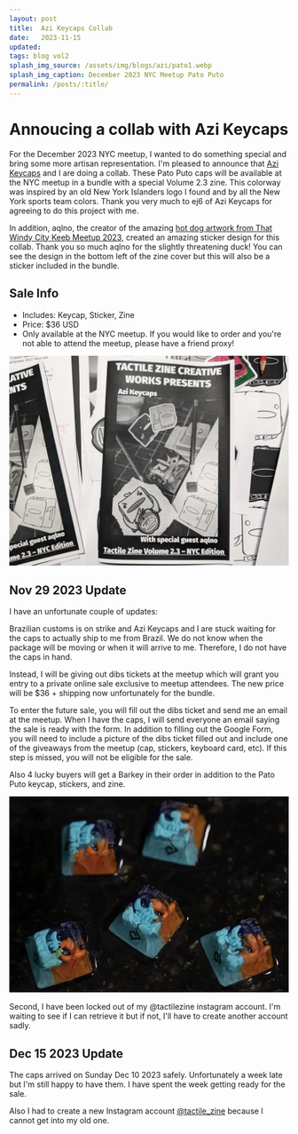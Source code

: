 ```yaml
---
layout: post
title:  Azi Keycaps Collab
date:   2023-11-15
updated: 
tags: blog vol2 
splash_img_source: /assets/img/blogs/azi/pato1.webp
splash_img_caption: December 2023 NYC Meetup Pato Puto
permalink: /posts/:title/
---
```


# Annoucing a collab with Azi Keycaps
For the December 2023 NYC meetup, I wanted to do something special and bring some more artisan representation. I'm pleased to announce that [Azi Keycaps](https://www.instagram.com/azi.keycaps/) and I are doing a collab. These Pato Puto caps will be available at the NYC meetup in a bundle with a special Volume 2.3 zine. This colorway was inspired by an old New York Islanders logo I found and by all the New York sports team colors. Thank you very much to ej6 of Azi Keycaps for agreeing to do this project with me.

In addition, aqlno, the creator of the amazing [hot dog artwork from That Windy City Keeb Meetup 2023](https://chicagomechkb.xyz/That-Windy-City-Keebmeet-2023-d03e41cfd4ee4a7a91f76b49d9872880), created an amazing sticker design for this collab. Thank you so much aqlno for the slightly threatening duck! You can see the design in the bottom left of the zine cover but this will also be a sticker included in the bundle.

## Sale Info
* Includes: Keycap, Sticker, Zine
* Price: $36 USD
* Only available at the NYC meetup. If you would like to order and you're not able to attend the meetup, please have a friend proxy!

![Zine](/assets/img/blogs/azi/zine2.webp)

## Nov 29 2023 Update
I have an unfortunate couple of updates:

Brazilian customs is on strike and Azi Keycaps and I are stuck waiting for the caps to actually ship to me from Brazil. We do not know when the package will be moving or when it will arrive to me. Therefore, I do not have the caps in hand.

Instead, I will be giving out dibs tickets at the meetup which will grant you entry to a private online sale exclusive to meetup attendees. The new price will be $36 + shipping now unfortunately for the bundle.

To enter the future sale, you will fill out the dibs ticket and send me an email at the meetup. When I have the caps, I will send everyone an email saying the sale is ready with the form. In addition to filling out the Google Form, you will need to include a picture of the dibs ticket filled out and include one of the giveaways from the meetup (cap, stickers, keyboard card, etc). If this step is missed, you will not be eligible for the sale.

Also 4 lucky buyers will get a Barkey in their order in addition to the Pato Puto keycap, stickers, and zine.

![Barkey](/assets/img/blogs/azi/barkey.webp)

Second, I have been locked out of my @tactilezine instagram account. I'm waiting to see if I can retrieve it but if not, I'll have to create another account sadly.

## Dec 15 2023 Update
The caps arrived on Sunday Dec 10 2023 safely. Unfortunately a week late but I'm still happy to have them. I have spent the week getting ready for the sale. 

Also I had to create a new Instagram account [@tactile_zine](https://www.instagram.com/tactile_zine) because I cannot get into my old one.